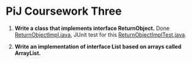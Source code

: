 PiJ Coursework Three
====================

1. **Write a class that implements interface ReturnObject.** Done [ReturnObjectImpl.java](src/ReturnObjectImpl.java), JUnit test
for this [ReturnObjectImplTest.java](src/ReturnObjectImplTest.java).

2. **Write an implementation of interface List based on arrays called ArrayList.**


